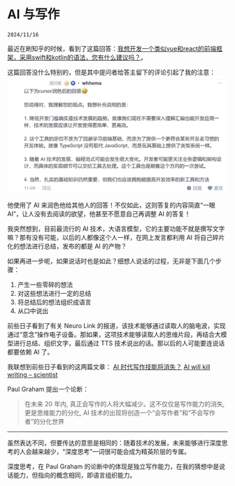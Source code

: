 # AI 与写作

``2024/11/16``

最近在刷知乎的时候，看到了这篇回答：[我想开发一个类似vue和react的前端框架，采用swift和kotlin的语法，您有什么建议吗？](https://www.zhihu.com/question/3534205828/answer/26715026202)。

这篇回答没什么特别的，但是其中提问者给答主留下的评论引起了我的注意：
![评论截图](.AI%20与写作/评论截图.png)

他使用了 AI 来润色他给其他人的回答！不仅如此，这则答复的内容简直“一眼 AI”，让人没有去阅读的欲望，他甚至不愿意自己再调整 AI 的答复！

我突然想到，目前最流行的 AI 技术，大语言模型，它的主要功能不就是撰写文字嘛？那有没有可能，以后的人都像这个人一样，在网上发言都利用 AI 将自己碎片化的想法进行总结，发布的都是 AI 的产物？

如果再进一步呢，如果说话时也是如此？细想人说话的过程，无非是下面几个步骤：
1. 产生一些零碎的想法
2. 对这些想法进行一定的总结
3. 将总结后的想法组织成语言
4. 从口中说出

前些日子看到了有关 Neuro Link 的报道，该技术能够通过读取人的脑电波，实现通过“意念”操作电子设备。那如果，这项技术能够读取人的思维片段，再结合大模型进行总结、组织文字，最后通过 TTS 技术说出的话。那以后的人可能要连说话都要依赖 AI 了。

我联想到前些日子看到的这两篇文章：
[AI 时代写作技能将消失？](https://www.163.com/dy/article/JFISF0EE05566VQ3.html)
[AI will kill writing – scientist](https://www.rt.com/news/606946-ai-paul-graham-writing/)

Paul Graham 提出一个论断：

> 在未来 20 年内, 真正会写作的人将大幅减少。这不仅仅是写作能力的消失, 更是思维能力的分化, AI 技术的出现将创造一个“会写作者”和“不会写作者”的分化世界

- - -

虽然表达不同，但要传达的意思是相同的：随着技术的发展，未来能够进行深度思考的人会越来越少，“深度思考”一词很可能会成为精英阶层的专属。

深度思考，在 Paul Graham 的论断中的体现是独立写作能力，在我的猜想中是说话能力，但指向的概念相同，即语言组织能力。

